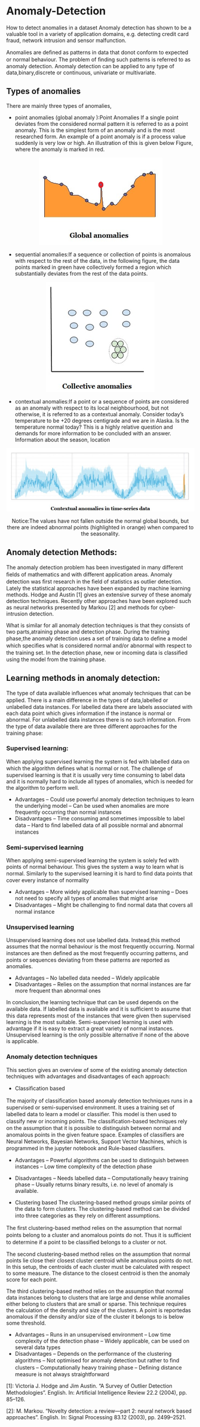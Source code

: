 # Anomaly-Detection
How to detect anomalies in a dataset
Anomaly detection has shown to be a valuable tool in a variety of application domains, e.g. detecting credit card fraud, network intrusion and sensor malfunction.

Anomalies are deﬁned as patterns in data that donot conform to expected or normal behaviour. The problem of ﬁnding such patterns is referred to as anomaly detection. Anomaly detection can be applied to any type of data,binary,discrete or continuous, univariate or multivariate.

 ## Types of anomalies
 
 
 There are mainly three types of anomalies,  
 
 
* point anomalies (global anomaly ):Point Anomalies If a single point deviates from the considered normal pattern it is referred to as a point anomaly. This is the simplest form of an anomaly and is the most researched form. An example of a point anomaly is if a process value suddenly is very low or high. An illustration of this is given below Figure, where the anomaly is marked in red.


<p align="center">
<img src="./img/1.jpg" alt="point anomalies (global anomaly )" />
<p align="center">

* sequential anomalies:If a sequence or collection of points is anomalous with respect to the rest of the data, in the following figure, the data points marked in green have collectively formed a region which substantially deviates from the rest of the data points.
<p align="center">
<img src="./img/2.jpg" alt="sequential anomalies" />
<p align="center">


* contextual anomalies:If a point or a sequence of points are considered as an anomaly with respect to its local neighbourhood, but not otherwise, it is referred to as a contextual anomaly.
Consider today’s temperature to be +20 degrees centigrade and we are in Alaska. Is the temperature normal today? This is a highly relative question and demands for more information to be concluded with an answer. Information about the season, location

 <p align="center">
<img src="./img/3.jpg" alt="sequential anomalies" />
<p align="center">
 Notice:The values have not fallen outside the normal global bounds, but there are indeed abnormal points (highlighted 
in orange) when compared to the seasonality.

 ## Anomaly detection Methods:
 
The anomaly detection problem has been investigated in many diﬀerent ﬁelds of mathematics and with diﬀerent application areas. Anomaly detection was ﬁrst research in the ﬁeld of statistics as outlier detection. Lately the statistical approaches have been expanded by machine learning methods. Hodge and Austin [1] gives an extensive survey of these anomaly detection techniques. Recently other approaches have been explored such as neural networks presented by Markou [2]  and methods for cyber-intrusion detection.

What is similar for all anomaly detection techniques is that they consists of two parts,atraining phase and detection phase. During the training phase,the anomaly detection uses a set of training data to deﬁne a model which speciﬁes what is considered normal and/or abnormal with respect to the training set. In the detection phase, new or incoming data is classiﬁed using the model from the training phase. 

## Learning methods in anomaly detection:

The type of data available inﬂuences what anomaly techniques that can be applied. There is a main diﬀerence in the types of data,labelled or unlabelled data instances. For labelled data there are labels associated with each data point which gives information if the instance is normal or abnormal. For unlabelled data instances there is no such information. From the type of data available there are three diﬀerent approaches for the training phase:

### Supervised learning:
When applying supervised learning the system is fed with labelled data on which the algorithm deﬁnes what is normal or not. The challenge of supervised learning is that it is usually very time consuming to label data and it is normally hard to include all types of anomalies, which is needed for the algorithm to perform well.

* Advantages – Could use powerful anomaly detection techniques to learn the underlying model – Can be used when anomalies are more frequently occurring than normal instances
* Disadvantages – Time consuming and sometimes impossible to label data – Hard to ﬁnd labelled data of all possible normal and abnormal instances

### Semi-supervised learning
When applying semi-supervised learning the system is solely fed with points of normal behaviour. This gives the system a way to learn what is normal. Similarly to the supervised learning it is hard to ﬁnd data points that cover every instance of normality

* Advantages – More widely applicable than supervised learning – Does not need to specify all types of anomalies that might arise
* Disadvantages – Might be challenging to ﬁnd normal data that covers all normal instance





### Unsupervised learning
Unsupervised learning does not use labelled data. Instead,this method assumes that the normal behaviour is the most frequently occurring. Normal instances are then deﬁned as the most frequently occurring patterns, and points or sequences deviating from these patterns are reported as anomalies.

* Advantages – No labelled data needed – Widely applicable
* Disadvantages – Relies on the assumption that normal instances are far more frequent than abnormal ones 



In conclusion,the learning technique that can be used depends on the available data. If labelled data is available and  it is suﬃcient to assume that this data represents most of the instances that were given then supervised learning is the most suitable. Semi-supervised learning is used with advantage if it is easy to extract a great variety of normal instances. Unsupervised learning is the only possible alternative if none of the above is applicable.



### Anomaly detection techniques


This section gives an overview of some of the existing anomaly detection techniques with advantages and disadvantages of each approach:

* Classiﬁcation based

The majority of classiﬁcation based anomaly detection techniques runs in a supervised or semi-supervised environment. It uses a training set of labelled data to learn a model or classiﬁer. This model is then used to classify new or incoming points. The classiﬁcation-based techniques rely on the assumption that it is possible to distinguish between normal and anomalous points in the given feature space. Examples of classiﬁers are Neural Networks, Bayesian Networks, Support Vector Machines, which is programmed in the jupyter notebook and Rule-based classiﬁers.


* Advantages – Powerful algorithms can be used to distinguish between instances – Low time complexity of the detection phase
* Disadvantages – Needs labelled data – Computationally heavy training phase – Usually returns binary results, i.e. no level of anomaly is available. 

* Clustering based
The clustering-based method groups similar points of the data to form clusters. The clustering-based method can be divided into three categories as they rely on diﬀerent assumptions. 

The ﬁrst clustering-based method relies on the assumption that normal points belong to a cluster and anomalous points do not. Thus it is suﬃcient to determine if a point to be classiﬁed belongs to a cluster or not.

The second clustering-based method relies on the assumption that normal points lie close their closest cluster centroid while anomalous points do not. In this setup, the centroids of each cluster must be calculated with respect to some measure. The distance to the closest centroid is then the anomaly score for each point. 

The third clustering-based method relies on the assumption that normal data instances belong to clusters that are large and dense while anomalies either belong to clusters that are small or sparse. This technique requires the calculation of the density and size of the clusters. A point is reportedas anomalous if the density and/or size of the cluster it belongs to is below some threshold.


* Advantages – Runs in an unsupervised environment – Low time complexity of the detection phase – Widely applicable, can be used on several data types
* Disadvantages – Depends on the performance of the clustering algorithms – Not optimised for anomaly detection but rather to ﬁnd clusters – Computationally heavy training phase – Deﬁning distance measure is not always straightforward














 [1]: Victoria J. Hodge and Jim Austin. “A Survey of Outlier Detection Methodologies”. English. In: Artiﬁcial Intelligence Review 22.2 (2004), pp. 85–126.
 
 [2]: M. Markou. “Novelty detection: a review—part 2: neural network based approaches”. English. In: Signal Processing 83.12 (2003), pp. 2499–2521.
